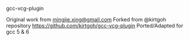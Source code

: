 gcc-vcg-plugin

Original work from mingjie.xing@gmail.com
Forked from @kirtgoh repository https://github.com/kirtgoh/gcc-vcg-plugin
Ported/Adapted for gcc 5 & 6
